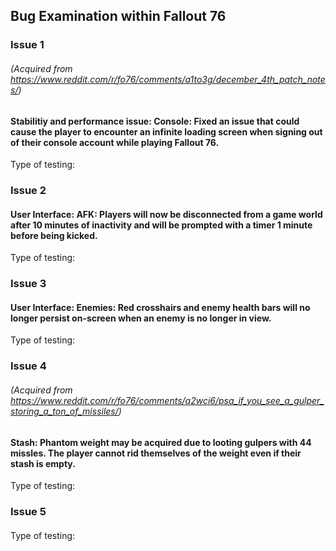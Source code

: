## Bug Examination within Fallout 76

### Issue 1 
###### (Acquired from https://www.reddit.com/r/fo76/comments/a1to3g/december_4th_patch_notes/)
#### Stabilitiy and performance issue: Console: Fixed an issue that could cause the player to encounter an infinite loading screen when signing out of their console account while playing Fallout 76.
Type of testing: 
### Issue 2
#### User Interface: AFK: Players will now be disconnected from a game world after 10 minutes of inactivity and will be prompted with a timer 1 minute before being kicked.
Type of testing: 
### Issue 3
#### User Interface: Enemies: Red crosshairs and enemy health bars will no longer persist on-screen when an enemy is no longer in view.
Type of testing: 
### Issue 4 
###### (Acquired from https://www.reddit.com/r/fo76/comments/a2wci6/psa_if_you_see_a_gulper_storing_a_ton_of_missiles/)
#### Stash: Phantom weight may be acquired due to looting gulpers with 44 missles. The player cannot rid themselves of the weight even if their stash is empty.
Type of testing: 
### Issue 5 
#### 
Type of testing: 
